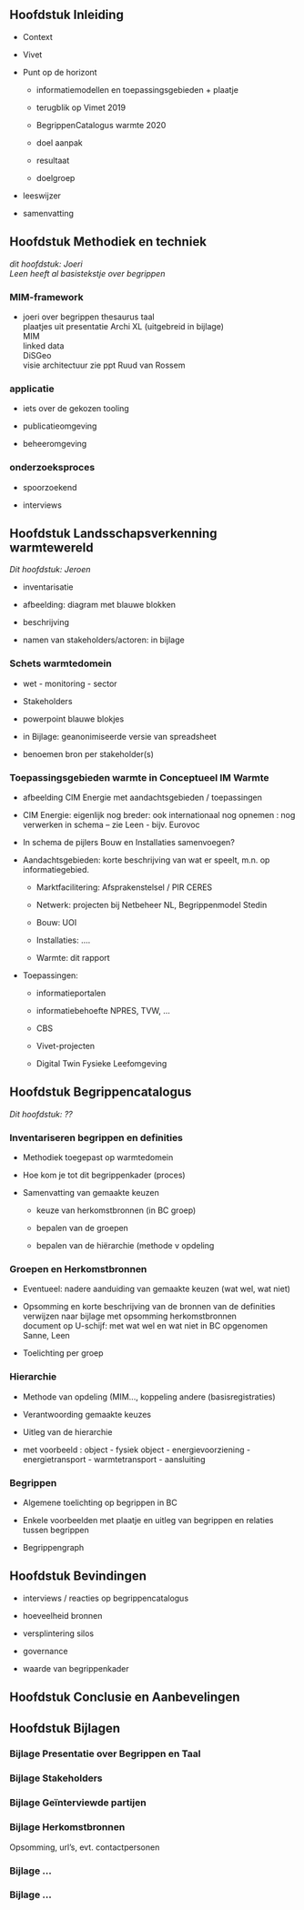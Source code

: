 Hoofdstuk Inleiding
-------------------

-   Context

-   Vivet

-   Punt op de horizont

    -   informatiemodellen en toepassingsgebieden + plaatje

    -   terugblik op Vimet 2019

    -   BegrippenCatalogus warmte 2020

    -   doel aanpak

    -   resultaat

    -   doelgroep

-   leeswijzer

-   samenvatting

Hoofdstuk Methodiek en techniek
-------------------------------

*dit hoofdstuk: Joeri*  
*Leen heeft al basistekstje over begrippen*

### MIM-framework

-   joeri over begrippen thesaurus taal  
    plaatjes uit presentatie Archi XL (uitgebreid in bijlage)  
    MIM  
    linked data  
    DiSGeo  
    visie architectuur zie ppt Ruud van Rossem

### applicatie

-   iets over de gekozen tooling

-   publicatieomgeving

-   beheeromgeving

### onderzoeksproces

-   spoorzoekend

-   interviews

Hoofdstuk Landsschapsverkenning warmtewereld
--------------------------------------------

*Dit hoofdstuk: Jeroen*

-   inventarisatie

-   afbeelding: diagram met blauwe blokken

-   beschrijving

-   namen van stakeholders/actoren: in bijlage

### Schets warmtedomein

-   wet - monitoring - sector

-   Stakeholders

-   powerpoint blauwe blokjes

-   in Bijlage: geanonimiseerde versie van spreadsheet

-   benoemen bron per stakeholder(s)

### Toepassingsgebieden warmte in Conceptueel IM Warmte

-   afbeelding CIM Energie met aandachtsgebieden / toepassingen

-   CIM Energie: eigenlijk nog breder: ook internationaal nog opnemen : nog
    verwerken in schema – zie Leen - bijv. Eurovoc

-   In schema de pijlers Bouw en Installaties samenvoegen?

-   Aandachtsgebieden: korte beschrijving van wat er speelt, m.n. op
    informatiegebied.

    -   Marktfacilitering: Afsprakenstelsel / PIR CERES

    -   Netwerk: projecten bij Netbeheer NL, Begrippenmodel Stedin

    -   Bouw: UOI

    -   Installaties: ....

    -   Warmte: dit rapport

-   Toepassingen:

    -   informatieportalen

    -   informatiebehoefte NPRES, TVW, ...

    -   CBS

    -   Vivet-projecten

    -   Digital Twin Fysieke Leefomgeving

Hoofdstuk Begrippencatalogus
----------------------------

*Dit hoofdstuk: ??*

### Inventariseren begrippen en definities

-   Methodiek toegepast op warmtedomein

-   Hoe kom je tot dit begrippenkader (proces)

-   Samenvatting van gemaakte keuzen

    -   keuze van herkomstbronnen (in BC groep)

    -   bepalen van de groepen

    -   bepalen van de hiërarchie (methode v opdeling

### Groepen en Herkomstbronnen

-   Eventueel: nadere aanduiding van gemaakte keuzen (wat wel, wat niet)

-   Opsomming en korte beschrijving van de bronnen van de definities  
    verwijzen naar bijlage met opsomming herkomstbronnen  
    document op U-schijf: met wat wel en wat niet in BC opgenomen  
    Sanne, Leen

-   Toelichting per groep

### Hierarchie

-   Methode van opdeling (MIM..., koppeling andere (basisregistraties)

-   Verantwoording gemaakte keuzes

-   Uitleg van de hierarchie

-   met voorbeeld : object - fysiek object - energievoorziening -
    energietransport - warmtetransport - aansluiting

### Begrippen

-   Algemene toelichting op begrippen in BC

-   Enkele voorbeelden met plaatje en uitleg van begrippen en relaties tussen
    begrippen

-   Begrippengraph

Hoofdstuk Bevindingen
---------------------

-   interviews / reacties op begrippencatalogus

-   hoeveelheid bronnen

-   versplintering silos

-   governance

-   waarde van begrippenkader

Hoofdstuk Conclusie en Aanbevelingen
------------------------------------

Hoofdstuk Bijlagen
------------------

### Bijlage Presentatie over Begrippen en Taal 

### Bijlage Stakeholders 

### Bijlage Geïnterviewde partijen

### Bijlage Herkomstbronnen

Opsomming, url’s, evt. contactpersonen

### Bijlage ...

### Bijlage ...
